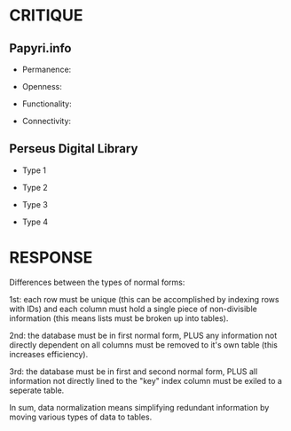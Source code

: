 # CRITIQUE

## Papyri.info

- Permanence:

- Openness:

- Functionality:

- Connectivity:

## Perseus Digital Library

- Type 1

- Type 2

- Type 3

- Type 4

# RESPONSE

Differences between the types of normal forms:

1st: each row must be unique (this can be accomplished by indexing rows with IDs) and each column must hold a single piece of non-divisible information (this means lists must be broken up into tables).

2nd: the database must be in first normal form, PLUS any information not directly dependent on all columns must be removed to it's own table (this increases efficiency).

3rd: the database must be in first and second normal form, PLUS all information not directly lined to the "key" index column must be exiled to a seperate table.

In sum, data normalization means simplifying redundant information by moving various types of data to tables.
